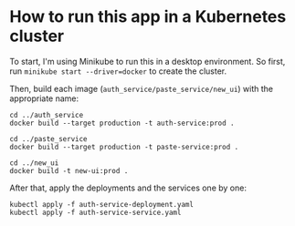 # How to run this app in a Kubernetes cluster

To start, I'm using Minikube to run this in a desktop environment. So first, run `minikube start --driver=docker` to create the cluster.

Then, build each image (`auth_service/paste_service/new_ui`) with the appropriate name:

```shell
cd ../auth_service
docker build --target production -t auth-service:prod .
```

```shell
cd ../paste_service
docker build --target production -t paste-service:prod .
```

```shell
cd ../new_ui
docker build -t new-ui:prod .
```

After that, apply the deployments and the services one by one:

```shell
kubectl apply -f auth-service-deployment.yaml
kubectl apply -f auth-service-service.yaml
```
